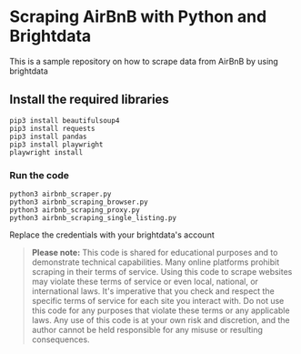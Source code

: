 # Scraping AirBnB with Python and Brightdata

This is a sample repository on how to scrape data from AirBnB by using brightdata

## Install the required libraries
```
pip3 install beautifulsoup4
pip3 install requests
pip3 install pandas
pip3 install playwright
playwright install
```

### Run the code

```
python3 airbnb_scraper.py
python3 airbnb_scraping_browser.py
python3 airbnb_scraping_proxy.py
python3 airbnb_scraping_single_listing.py
```

Replace the credentials with your brightdata's account 

> **Please note:** This code is shared for educational purposes and to demonstrate technical capabilities. Many online platforms prohibit scraping in their terms of service. Using this code to scrape websites may violate these terms of service or even local, national, or international laws. It's imperative that you check and respect the specific terms of service for each site you interact with. Do not use this code for any purposes that violate these terms or any applicable laws. Any use of this code is at your own risk and discretion, and the author cannot be held responsible for any misuse or resulting consequences.
